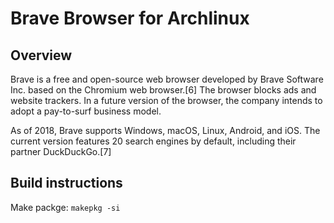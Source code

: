 # Brave Browser for Archlinux


## Overview 
Brave is a free and open-source web browser developed by Brave Software Inc. based on the Chromium web browser.[6] The browser blocks ads and website trackers. In a future version of the browser, the company intends to adopt a pay-to-surf business model.

As of 2018, Brave supports Windows, macOS, Linux, Android, and iOS. The current version features 20 search engines by default, including their partner DuckDuckGo.[7]
    
## Build instructions
Make packge: `makepkg -si`

